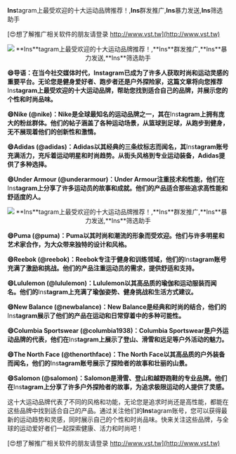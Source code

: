 **Ins**tagram上最受欢迎的十大运动品牌推荐！,**Ins**群发推广,**Ins**暴力发送,**Ins**筛选助手

[😍想了解推广相关软件的朋友请登录 http://www.vst.tw](http://www.vst.tw)

 <center><img src="https://vst.tw/MP4/tuiguang/png/4.png" alt="**Ins**tagram上最受欢迎的十大运动品牌推荐！,**Ins**群发推广,**Ins**暴力发送,**Ins**筛选助手"></center>

**😄导语：在当今社交媒体时代，**Ins**tagram已成为了许多人获取时尚和运动灵感的重要平台。无论您是健身爱好者、跑步者还是户外探险家，这篇文章将向您推荐**Ins**tagram上最受欢迎的十大运动品牌，帮助您找到适合自己的品牌，并展示您的个性和时尚品味。**

**😄Nike (@nike)：Nike是全球最知名的运动品牌之一，其在**Ins**tagram上拥有庞大的粉丝群体。他们的帖子涵盖了各种运动场景，从篮球到足球，从跑步到健身，无不展现着他们的创新性和激情。**

**😄Adidas (@adidas)：Adidas以其经典的三条纹标志而闻名，其**Ins**tagram账号充满活力，充斥着运动明星和时尚趋势。从街头风格到专业运动装备，Adidas提供了多种选择。**

**😄Under Armour (@underarmour)：Under Armour注重技术和性能，他们在**Ins**tagram上分享了许多运动员的故事和成就。他们的产品适合那些追求高性能和舒适度的人。**

 <center><img src="https://vst.tw/MP4/tuiguang/png/2.png" alt="**Ins**tagram上最受欢迎的十大运动品牌推荐！,**Ins**群发推广,**Ins**暴力发送,**Ins**筛选助手"></center>

**😄Puma (@puma)：Puma以其时尚和潮流的形象而受欢迎。他们与许多明星和艺术家合作，为大众带来独特的设计和风格。**

**😄Reebok (@reebok)：Reebok专注于健身和训练领域，他们的**Ins**tagram账号充满了激励和挑战。他们的产品注重运动员的需求，提供舒适和支持。**

**😄Lululemon (@lululemon)：Lululemon以其高品质的瑜伽和运动服装而闻名。他们的**Ins**tagram上充满了瑜伽姿势、健身挑战和生活方式建议。**

**😄New Balance (@newbalance)：New Balance是经典和时尚的结合，他们的**Ins**tagram展示了他们的产品在运动和日常穿着中的多种可能性。**

**😄Columbia Sportswear (@columbia1938)：Columbia Sportswear是户外运动品牌的代表，他们在**Ins**tagram上展示了登山、滑雪和远足等户外活动的魅力。**

**😄The North Face (@thenorthface)：The North Face以其高品质的户外装备而闻名，他们的**Ins**tagram账号展示了探险者的故事和壮丽的山景。**

**😄Salomon (@salomon)：Salomon是滑雪、登山和越野跑鞋的专业品牌。他们在**Ins**tagram上分享了许多户外探险者的故事，为追求极限运动的人提供了灵感。**

这十大运动品牌代表了不同的风格和功能，无论您是追求时尚还是高性能，都能在这些品牌中找到适合自己的产品。通过关注他们的**Ins**tagram账号，您可以获得最新的运动趋势和灵感，同时展示自己的个性和时尚品味。快来关注这些品牌，与全球的运动爱好者们一起探索健康、活力和时尚吧！

[😍想了解推广相关软件的朋友请登录 http://www.vst.tw](http://www.vst.tw)



